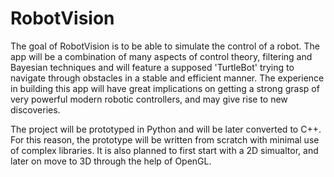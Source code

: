 # RobotVision

The goal of RobotVision is to be able to simulate the control of a robot. The app will be a combination of many aspects of control theory, filtering and Bayesian techniques and will feature a supposed 'TurtleBot' trying to navigate through obstacles in a stable and efficient manner. The experience in building this app will have great implications on getting a strong grasp of very powerful modern robotic controllers, and may give rise to new discoveries.

The project will be prototyped in Python and will be later converted to C++. For this reason, the prototype will be written from scratch with minimal use of complex libraries. It is also planned to first start with a 2D simualtor, and later on move to 3D through the help of OpenGL.